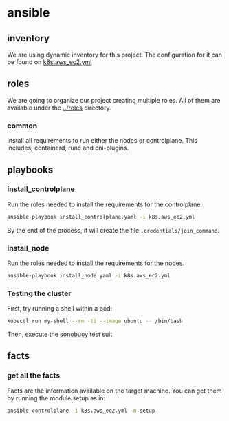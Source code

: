 # ansible

## inventory
We are using dynamic inventory for this project. The configuration for it can be found on [k8s.aws_ec2.yml](../k8s.aws_ec2.yml)

## roles
We are going to organize our project creating multiple roles. All of them are available under the [../roles](../roles/) directory.

### common
Install all requirements to run either the nodes or controlplane. This includes, containerd, runc and cni-plugins.

## playbooks

### install_controlplane
Run the roles needed to install the requirements for the controlplane.

```bash
ansible-playbook install_controlplane.yaml -i k8s.aws_ec2.yml
```

By the end of the process, it will create the file `.credentials/join_command`.

### install_node
Run the roles needed to install the requirements for the nodes.

```bash
ansible-playbook install_node.yaml -i k8s.aws_ec2.yml
```

### Testing the cluster

First, try running a shell within a pod:

```bash
kubectl run my-shell --rm -ti --image ubuntu -- /bin/bash
```

Then, execute the [sonobuoy](https://github.com/vmware-tanzu/sonobuoy) test suit

## facts

### get all the facts

Facts are the information available on the target machine. You can get them by running the module setup as in:

```bash
ansible controlplane -i k8s.aws_ec2.yml -m setup
```
